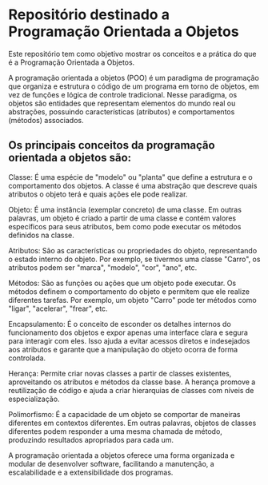 # Repositório destinado a Programação Orientada a Objetos

Este repositório tem como objetivo mostrar os conceitos e a prática do que é a Programação Orientada a Objetos.

A programação orientada a objetos (POO) é um paradigma de programação que organiza e estrutura o código de um programa em torno de objetos, em vez de funções e lógica de controle tradicional. Nesse paradigma, os objetos são entidades que representam elementos do mundo real ou abstrações, possuindo características (atributos) e comportamentos (métodos) associados.

## Os principais conceitos da programação orientada a objetos são:

Classe: É uma espécie de "modelo" ou "planta" que define a estrutura e o comportamento dos objetos. A classe é uma abstração que descreve quais atributos o objeto terá e quais ações ele pode realizar.

Objeto: É uma instância (exemplar concreto) de uma classe. Em outras palavras, um objeto é criado a partir de uma classe e contém valores específicos para seus atributos, bem como pode executar os métodos definidos na classe.

Atributos: São as características ou propriedades do objeto, representando o estado interno do objeto. Por exemplo, se tivermos uma classe "Carro", os atributos podem ser "marca", "modelo", "cor", "ano", etc.

Métodos: São as funções ou ações que um objeto pode executar. Os métodos definem o comportamento do objeto e permitem que ele realize diferentes tarefas. Por exemplo, um objeto "Carro" pode ter métodos como "ligar", "acelerar", "frear", etc.

Encapsulamento: É o conceito de esconder os detalhes internos do funcionamento dos objetos e expor apenas uma interface clara e segura para interagir com eles. Isso ajuda a evitar acessos diretos e indesejados aos atributos e garante que a manipulação do objeto ocorra de forma controlada.

Herança: Permite criar novas classes a partir de classes existentes, aproveitando os atributos e métodos da classe base. A herança promove a reutilização de código e ajuda a criar hierarquias de classes com níveis de especialização.

Polimorfismo: É a capacidade de um objeto se comportar de maneiras diferentes em contextos diferentes. Em outras palavras, objetos de classes diferentes podem responder a uma mesma chamada de método, produzindo resultados apropriados para cada um.

A programação orientada a objetos oferece uma forma organizada e modular de desenvolver software, facilitando a manutenção, a escalabilidade e a extensibilidade dos programas.
